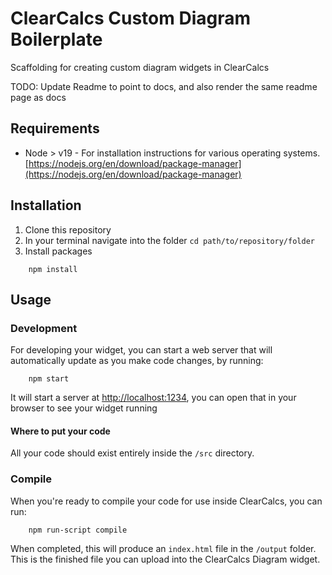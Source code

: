 # ClearCalcs Custom Diagram Boilerplate

Scaffolding for creating custom diagram widgets in ClearCalcs

TODO: Update Readme to point to docs, and also render the same readme page as docs

## Requirements

-   Node > v19 - For installation instructions for various operating systems. [https://nodejs.org/en/download/package-manager](https://nodejs.org/en/download/package-manager)

## Installation

1. Clone this repository
2. In your terminal navigate into the folder `cd path/to/repository/folder`
3. Install packages

```
    npm install
```

## Usage

### Development

For developing your widget, you can start a web server that will automatically update as you make code changes, by running:

```
    npm start
```

It will start a server at [http://localhost:1234](http://localhost:1234), you can open that in your browser to see your widget running

#### Where to put your code

All your code should exist entirely inside the `/src` directory.

### Compile

When you're ready to compile your code for use inside ClearCalcs, you can run:

```
    npm run-script compile
```

When completed, this will produce an `index.html` file in the `/output` folder. This is the finished file you can upload into the ClearCalcs Diagram widget.
